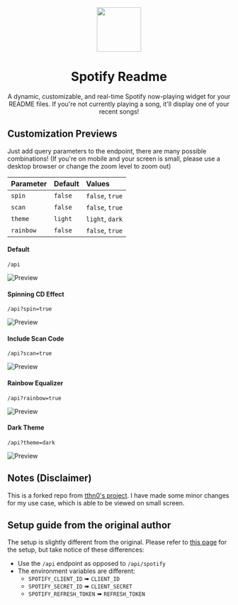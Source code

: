 <div align="center">
  <img src="spotify.svg" width="100" align="center">
  <h1>Spotify Readme</h1>
</div>

<p align="center">
  A dynamic, customizable, and real-time Spotify now-playing widget for your README files. If you're not currently playing a song, it'll display one of your recent songs! </p>

## Customization Previews

<p>
  Just add query parameters to the endpoint, there are many possible combinations! (If you're on mobile and your screen is small, please use a desktop browser or change the zoom level to zoom out)
</p>

| Parameter | Default | Values          |
| :-------- | :------ | :-------------- |
| `spin`    | `false` | `false`, `true` |
| `scan`    | `false` | `false`, `true` |
| `theme`   | `light` | `light`, `dark` |
| `rainbow` | `false` | `false`, `true` |

#### Default

```
/api
```

![Preview](https://spotify-readme-ngzhekai.vercel.app/api)

#### Spinning CD Effect

```
/api?spin=true
```

![Preview](https://spotify-readme-ngzhekai.vercel.app/api?spin=true)

#### Include Scan Code

```
/api?scan=true
```

![Preview](https://spotify-readme-ngzhekai.vercel.app/api?scan=true)

#### Rainbow Equalizer

```
/api?rainbow=true
```

![Preview](https://spotify-readme-ngzhekai.vercel.app/api?rainbow=true)

#### Dark Theme

```
/api?theme=dark
```

![Preview](https://spotify-readme-ngzhekai.vercel.app/api?theme=dark)

## Notes (Disclaimer)

This is a forked repo from [tthn0's project](https://github.com/tthn0/Spotify-Readme). I have made some minor changes for my use case, which is able to be viewed on small screen.

## Setup guide from the original author

The setup is slightly different from the original. Please refer to <a href="https://github.com/novatorem/novatorem/blob/master/SetUp.md">this page</a> for the setup, but take notice of these differences:

-   Use the <code>/api</code> endpoint as opposed to <code>/api/spotify</code>
-   The environment variables are different:
    -   `SPOTIFY_CLIENT_ID` ➠ `CLIENT_ID`
    -   `SPOTIFY_SECRET_ID` ➠ `CLIENT_SECRET`
    -   `SPOTIFY_REFRESH_TOKEN` ➠ `REFRESH_TOKEN`
